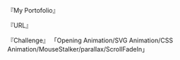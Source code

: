 『My Portofolio』

『URL』 

『Challenge』 「Opening Animation/SVG Animation/CSS Animation/MouseStalker/parallax/ScrollFadeIn」
